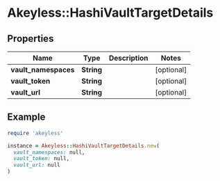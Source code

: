 # Akeyless::HashiVaultTargetDetails

## Properties

| Name | Type | Description | Notes |
| ---- | ---- | ----------- | ----- |
| **vault_namespaces** | **String** |  | [optional] |
| **vault_token** | **String** |  | [optional] |
| **vault_url** | **String** |  | [optional] |

## Example

```ruby
require 'akeyless'

instance = Akeyless::HashiVaultTargetDetails.new(
  vault_namespaces: null,
  vault_token: null,
  vault_url: null
)
```

